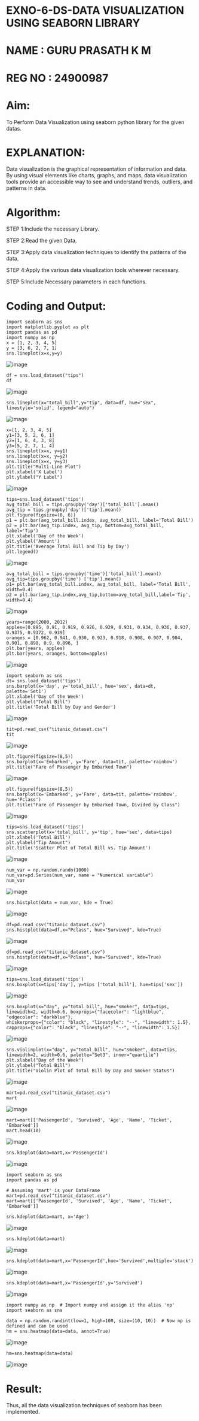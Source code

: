 # EXNO-6-DS-DATA VISUALIZATION USING SEABORN LIBRARY

# NAME : GURU PRASATH K M
# REG NO : 24900987

# Aim:
  To Perform Data Visualization using seaborn python library for the given datas.

# EXPLANATION:
Data visualization is the graphical representation of information and data. By using visual elements like charts, graphs, and maps, data visualization tools provide an accessible way to see and understand trends, outliers, and patterns in data.

# Algorithm:
STEP 1:Include the necessary Library.

STEP 2:Read the given Data.

STEP 3:Apply data visualization techniques to identify the patterns of the data.

STEP 4:Apply the various data visualization tools wherever necessary.

STEP 5:Include Necessary parameters in each functions.

# Coding and Output:
```
import seaborn as sns
import matplotlib.pyplot as plt
import pandas as pd
import numpy as np
x = [1, 2, 3, 4, 5]
y = [3, 6, 2, 7, 1]
sns.lineplot(x=x,y=y)
```
![image](https://github.com/user-attachments/assets/4637091a-300a-4b05-b2b3-d40116f6cb45)
```
df = sns.load_dataset("tips")
df
```
![image](https://github.com/user-attachments/assets/7ac5aaf9-3407-4e1f-95ab-06b5e877dec1)

```
sns.lineplot(x="total_bill",y="tip", data=df, hue="sex", linestyle='solid', legend="auto")
```
![image](https://github.com/user-attachments/assets/b2afcc0e-49c9-4933-827c-27f87ca9961b)
```
x=[1, 2, 3, 4, 5]
y1=[3, 5, 2, 6, 1]
y2=[1, 6, 4, 3, 8]
y3=[5, 2, 7, 1, 4]
sns.lineplot(x=x, y=y1)
sns.lineplot(x=x, y=y2)
sns.lineplot(x=x, y=y3)
plt.title("Multi-Line Plot")
plt.xlabel('X Label')
plt.ylabel("Y Label")
```
![image](https://github.com/user-attachments/assets/ea9b3276-1367-4885-9f1a-87bc26285260)
```
tips=sns.load_dataset('tips')
avg_total_bill = tips.groupby('day')['total_bill'].mean()
avg_tip = tips.groupby('day')['tip'].mean()
plt.figure(figsize=(8, 6))
p1 = plt.bar(avg_total_bill.index, avg_total_bill, label='Total Bill')
p2 = plt.bar(avg_tip.index, avg_tip, bottom=avg_total_bill, label='Tip')
plt.xlabel('Day of the Week')
plt.ylabel('Amount')
plt.title('Average Total Bill and Tip by Day')
plt.legend()
```
![image](https://github.com/user-attachments/assets/3d7c2768-176d-4fd4-9801-78cd469cadfe)
```
avg_total_bill = tips.groupby('time')['total_bill'].mean() 
avg_tip=tips.groupby('time') ['tip'].mean()
p1= plt.bar(avg_total_bill.index, avg_total_bill, label='Total Bill', width=0.4)
p2 = plt.bar(avg_tip.index,avg_tip,bottom=avg_total_bill,label='Tip', width=0.4)
```
![image](https://github.com/user-attachments/assets/6c851984-1d73-4ee7-a2da-d70184281de7)
```
years=range(2000, 2012)
apples=[0.895, 0.91, 0.919, 0.926, 0.929, 0.931, 0.934, 0.936, 0.937, 0.9375, 0.9372, 0.939] 
oranges = [0.962, 0.941, 0.930, 0.923, 0.918, 0.908, 0.907, 0.904, 0.901, 0.898, 0.9, 0.896, ]
plt.bar(years, apples)
plt.bar(years, oranges, bottom=apples)
```
![image](https://github.com/user-attachments/assets/9f33b52f-668b-420b-9d16-e8beed6b2ad3)
```
import seaborn as sns
dt= sns.load_dataset('tips')
sns.barplot(x='day', y='total_bill', hue='sex', data=dt, palette='Set1')
plt.xlabel('Day of the Week')
plt.ylabel("Total Bill")
plt.title('Total Bill by Day and Gender')
```
![image](https://github.com/user-attachments/assets/0d62f0d9-b615-4517-a3a5-19cbb80fc5ea)
```
tit=pd.read_csv("titanic_dataset.csv")
tit
```
![image](https://github.com/user-attachments/assets/a93fd8d7-af3b-4d5a-ac8f-6cb7f1872cb0)
```
plt.figure(figsize=(8,5))
sns.barplot(x='Embarked', y='Fare', data=tit, palette='rainbow') 
plt.title("Fare of Passenger by Embarked Town")
```
![image](https://github.com/user-attachments/assets/c408b72c-640a-45e2-a90d-695a4dc0b8f1)
```
plt.figure(figsize=(8,5))
sns.barplot(x='Embarked', y='Fare', data=tit, palette='rainbow', hue='Pclass') 
plt.title("Fare of Passenger by Embarked Town, Divided by Class")
```
![image](https://github.com/user-attachments/assets/56c23bec-234a-453e-9865-6ad1e6e02dd8)
```
tips=sns.load_dataset('tips')
sns.scatterplot(x='total_bill', y='tip', hue='sex', data=tips)
plt.xlabel('Total Bill')
plt.ylabel("Tip Amount")
plt.title('Scatter Plot of Total Bill vs. Tip Amount')
```
![image](https://github.com/user-attachments/assets/c2ccf89a-4c63-400a-b81b-92b2950dc54d)
```
num_var = np.random.randn(1000)
num_var=pd.Series(num_var, name = "Numerical variable")
num_var
```
![image](https://github.com/user-attachments/assets/5a6eb151-2711-4dd6-80ca-f3e0dbde56ce)
```
sns.histplot(data = num_var, kde = True)
```
![image](https://github.com/user-attachments/assets/8385766a-4811-4492-ac0e-419723d59a21)
```
df=pd.read_csv("titanic_dataset.csv")
sns.histplot(data=df,x="Pclass", hue="Survived", kde=True)
```
![image](https://github.com/user-attachments/assets/bd4fd0d7-f350-40c2-916f-3b96d60f13f4)
```
df=pd.read_csv("titanic_dataset.csv")
sns.histplot(data=df,x="Pclass", hue="Survived", kde=True)
```
![image](https://github.com/user-attachments/assets/41cb4555-96af-4444-bbde-3e7998ae72a1)
```
tips=sns.load_dataset('tips')
sns.boxplot(x=tips['day'], y=tips ['total_bill'], hue=tips['sex'])
```
![image](https://github.com/user-attachments/assets/23fa353a-5508-4d3b-898a-224bcba27454)
```
sns.boxplot(x="day", y="total_bill", hue="smoker", data=tips, linewidth=2, width=0.6, boxprops={"facecolor": "lightblue", "edgecolor": "darkblue"},
whiskerprops={"color": "black", "linestyle": "--", "linewidth": 1.5}, capprops={"color": "black", "linestyle": "--", "linewidth": 1.5})
```
![image](https://github.com/user-attachments/assets/8ca3d295-5b74-498f-916d-e67b8418e620)
```
sns.violinplot(x="day", y="total_bill", hue="smoker", data=tips, linewidth=2, width=0.6, palette="Set3", inner="quartile")
plt.xlabel("Day of the Week")
plt.ylabel("Total Bill")
plt.title("Violin Plot of Total Bill by Day and Smoker Status")
```
![image](https://github.com/user-attachments/assets/5fd55764-1aa8-4839-be28-ce0fa984ed42)
```
mart=pd.read_csv("titanic_dataset.csv")
mart
```
![image](https://github.com/user-attachments/assets/8c030d68-38e1-4b82-8a7d-4f8ffb920409)
```
mart=mart[['PassengerId', 'Survived', 'Age', 'Name', 'Ticket', 'Embarked']] 
mart.head(10)
```
![image](https://github.com/user-attachments/assets/8491d5b4-ecc4-456c-8e6d-fdce3bc750d0)
```
sns.kdeplot(data=mart,x='PassengerId')
```
![image](https://github.com/user-attachments/assets/111b83af-1487-45af-9eed-9f6af39db760)
```
import seaborn as sns
import pandas as pd

# Assuming 'mart' is your DataFrame
mart=pd.read_csv("titanic_dataset.csv")
mart=mart[['PassengerId', 'Survived', 'Age', 'Name', 'Ticket', 'Embarked']]

sns.kdeplot(data=mart, x='Age')
```
![image](https://github.com/user-attachments/assets/b4e22b7e-b4fc-4135-b77e-2482a8fa8939)
```
sns.kdeplot(data=mart)
```
![image](https://github.com/user-attachments/assets/b5c76ac5-5249-4c71-9672-8be0aecac514)
```
sns.kdeplot(data=mart,x='PassengerId',hue='Survived',multiple='stack')
```
![image](https://github.com/user-attachments/assets/984a6fa3-80b6-4378-9eb0-c72770c13bd0)
```
sns.kdeplot(data=mart,x='PassengerId',y='Survived')
```
![image](https://github.com/user-attachments/assets/d3471dbc-1029-4124-9155-f3c637442f7f)
```
import numpy as np  # Import numpy and assign it the alias 'np'
import seaborn as sns

data = np.random.randint(low=1, high=100, size=(10, 10))  # Now np is defined and can be used
hm = sns.heatmap(data=data, annot=True)
```
![image](https://github.com/user-attachments/assets/ea6fc737-21e9-4f8c-bd4d-d837402f13f0)
```
hm=sns.heatmap(data=data)
```
![image](https://github.com/user-attachments/assets/1b138467-f118-48f2-b8c8-b5dd487da6dd)








# Result:
 Thus, all the data visualization techniques of seaborn has been implemented.
